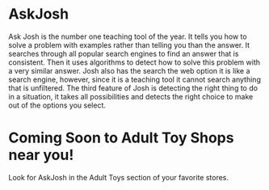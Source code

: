 # AskJosh
Ask Josh is the number one teaching tool of the year. It tells you how to solve a problem with examples rather than telling you than the answer. It searches through all popular search engines to find an answer that is consistent. Then it uses algorithms to detect how to solve this problem with a very similar answer. Josh also has the search the web option it is like a search engine, however, since it is a teaching tool it cannot search anything that is unfiltered. The third feature of Josh is detecting the right thing to do in a situation, it takes all possibilities and detects the right choice to make out of the options you select. 	
# Coming Soon to Adult Toy Shops near you!
Look for AskJosh in the Adult Toys section of your favorite stores.
